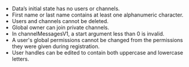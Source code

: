 - Data’s initial state has no users or channels.
- First name or last name contains at least one alphanumeric character.
- Users and channels cannot be deleted.
- Global owner can join private channels.
- In channelMessagesV1, a start argument less than 0 is invalid.
- A user's global permissions cannot be changed from the permissions they were given during registration.
- User handles can be edited to contain both uppercase and lowercase letters.